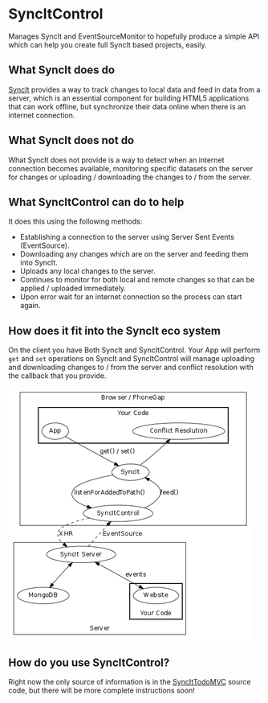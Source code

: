 # SyncItControl

Manages SyncIt and EventSourceMonitor to hopefully produce a simple API which can help you create full SyncIt based projects, easily.

## What SyncIt does do

[SyncIt](https://github.com/forbesmyester/SyncIt) provides a way to track changes to local data and feed in data from a server, which is an essential component for building HTML5 applications that can work offline, but synchronize their data online when there is an internet connection.

## What SyncIt does not do

What SyncIt does not provide is a way to detect when an internet connection becomes available, monitoring specific datasets on the server for changes or uploading / downloading the changes to / from the server.

## What SyncItControl can do to help

It does this using the following methods:

 * Establishing a connection to the server using Server Sent Events (EventSource).
 * Downloading any changes which are on the server and feeding them into SyncIt.
 * Uploads any local changes to the server.
 * Continues to monitor for both local and remote changes so that can be applied / uploaded immediately.
 * Upon error wait for an internet connection so the process can start again.

## How does it fit into the SyncIt eco system

On the client you have Both SyncIt and SyncItControl. Your App will perform `get` and `set` operations on SyncIt and SyncItControl will manage uploading and downloading changes to / from the server and conflict resolution with the callback that you provide.

![The SyncIt eco system: Where does SyncItControl sit](bin/README/img/eco-system.png)

## How do you use SyncItControl?

Right now the only source of information is in the [SyncItTodoMVC](https://github.com/forbesmyester/SyncItTodoMvc) source code, but there will be more complete instructions soon!
